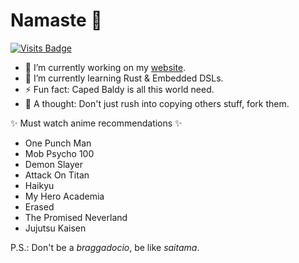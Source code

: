 # Namaste 👋

[![Visits Badge](https://badges.pufler.dev/visits/transhapHigsn/transhapHigsn)](https://badges.pufler.dev)

- 🔭 I’m currently working on my [website](https://www.higsn.tech).
- 🌱 I’m currently learning Rust & Embedded DSLs.
- ⚡ Fun fact: Caped Baldy is all this world need.
- 💬 A thought: Don't just rush into copying others stuff, fork them.

✨ Must watch anime recommendations ✨

- One Punch Man
- Mob Psycho 100
- Demon Slayer
- Attack On Titan
- Haikyu
- My Hero Academia
- Erased
- The Promised Neverland
- Jujutsu Kaisen

<!-- 
Meanwhile you can also interact with [Emojivoto](https://linkerd.higsn.tech), something I have deployed while learning about Linkerd service mesh and microservice architecture. -->

P.S.: Don't be a _braggadocio_, be like _saitama_.

<!--
**transhapHigsn/transhapHigsn** is a ✨ _special_ ✨ repository because its `README.md` (this file) appears on your GitHub profile.

Here are some ideas to get you started:

- 👯 I’m looking to collaborate on ...
- 🤔 I’m looking for help with ...
- 💬 Ask me about ...
- 📫 How to reach me: ...
- 😄 Pronouns: ...
- ⚡ Fun fact: ...
-->
